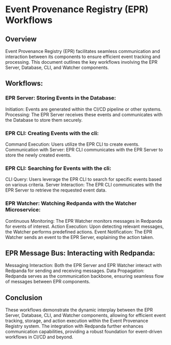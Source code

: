 # Event Provenance Registry (EPR) Workflows

## Overview

Event Provenance Registry (EPR) facilitates seamless communication and
interaction between its components to ensure efficient event tracking and
processing. This document outlines the key workflows involving the EPR Server,
Database, CLI, and Watcher components.

## Workflows:

### EPR Server: Storing Events in the Database:

Initiation: Events are generated within the CI/CD pipeline or other systems.
Processing: The EPR Server receives these events and communicates with the
Database to store them securely.

### EPR CLI: Creating Events with the cli:

Command Execution: Users utilize the EPR CLI to create events. Communication
with Server: EPR CLI communicates with the EPR Server to store the newly created
events.

### EPR CLI: Searching for Events with the cli:

CLI Query: Users leverage the EPR CLI to search for specific events based on
various criteria. Server Interaction: The EPR CLI communicates with the EPR
Server to retrieve the requested event data.

### EPR Watcher: Watching Redpanda with the Watcher Microservice:

Continuous Monitoring: The EPR Watcher monitors messages in Redpanda for events
of interest. Action Execution: Upon detecting relevant messages, the Watcher
performs predefined actions. Event Notification: The EPR Watcher sends an event
to the EPR Server, explaining the action taken.

## EPR Message Bus: Interacting with Redpanda:

Messaging Interaction: Both the EPR Server and EPR Watcher interact with
Redpanda for sending and receiving messages. Data Propagation: Redpanda serves
as the communication backbone, ensuring seamless flow of messages between EPR
components.

## Conclusion

These workflows demonstrate the dynamic interplay between the EPR Server,
Database, CLI, and Watcher components, allowing for efficient event tracking,
storage, and action execution within the Event Provenance Registry system. The
integration with Redpanda further enhances communication capabilities, providing
a robust foundation for event-driven workflows in CI/CD and beyond.
